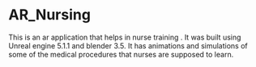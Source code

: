 # AR_Nursing
This is an ar application that helps in nurse training .
It was built using Unreal engine 5.1.1 and blender 3.5.
It has animations and simulations of some of the medical procedures that nurses are supposed to learn.
